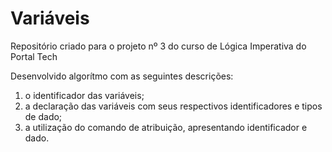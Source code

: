 # Variáveis

Repositório criado para o projeto nº 3 do curso de Lógica Imperativa do Portal Tech

Desenvolvido algorítmo com as seguintes descrições:

1. o identificador das variáveis;
2. a declaração das variáveis com seus respectivos identificadores e tipos de dado;
3. a utilização do comando de atribuição, apresentando identificador e dado.
